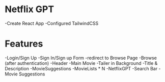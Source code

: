 # Netflix GPT

-Create React App
-Configured TailwindCSS

# Features

-Login/Sign Up
-Sign In/Sign up Form
-redirect to Browse Page
-Browse (after authentication)
-Header
-Main Movie
-Tailer in Background
-Title & Description
-MovieSuggestions
-MovieLists \* N
-NetflixGPT
-Search Bar
-Movie Suggestions
